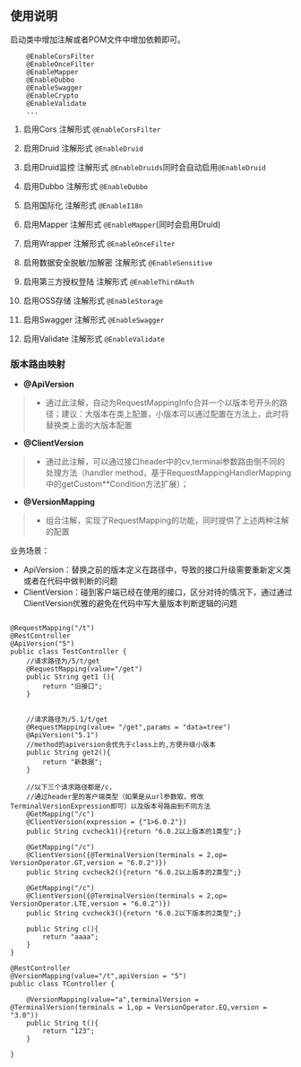 ## 使用说明

启动类中增加注解或者POM文件中增加依赖即可。
```
    @EnableCorsFilter
    @EnableOnceFilter
    @EnableMapper
    @EnableDubbo
    @EnableSwagger
    @EnableCrypto
    @EnableValidate
    ...
```
  
1. 启用Cors 注解形式 `@EnableCorsFilter` 

2. 启用Druid 注解形式 `@EnableDruid` 

3. 启用Druid监控 注解形式 `@EnableDruids`同时会自动启用`@EnableDruid` 

4. 启用Dubbo 注解形式 `@EnableDubbo` 

5. 启用国际化 注解形式 `@EnableI18n` 
     
6. 启用Mapper 注解形式 `@EnableMapper`(同时会启用Druid)

7. 启用Wrapper 注解形式 `@EnableOnceFilter` 
 
8. 启用数据安全脱敏/加解密 注解形式 `@EnableSensitive` 

8. 启用第三方授权登陆 注解形式 `@EnableThirdAuth`

9. 启用OSS存储 注解形式 `@EnableStorage` 
   
9. 启用Swagger 注解形式 `@EnableSwagger` 
      
10. 启用Validate 注解形式 `@EnableValidate` 



### 版本路由映射


- **@ApiVersion**
>* 通过此注解，自动为RequestMappingInfo合并一个以版本号开头的路径；建议：大版本在类上配置，小版本可以通过配置在方法上，此时将替换类上面的大版本配置

- **@ClientVersion**
>* 通过此注解，可以通过接口header中的cv,terminal参数路由倒不同的处理方法（handler method，基于RequestMappingHandlerMapping中的getCustom**Condition方法扩展）；

- **@VersionMapping** 
>* 组合注解，实现了RequestMapping的功能，同时提供了上述两种注解的配置


业务场景：
- ApiVersion：替换之前的版本定义在路径中，导致的接口升级需要重新定义类或者在代码中做判断的问题
- ClientVersion：碰到客户端已经在使用的接口，区分对待的情况下，通过通过ClientVersion优雅的避免在代码中写大量版本判断逻辑的问题

```

@RequestMapping("/t")
@RestController
@ApiVersion("5")
public class TestController {
    //请求路径为/5/t/get
    @RequestMapping(value="/get")
    public String get1 (){
        return "旧接口";
    }


    //请求路径为/5.1/t/get
    @RequestMapping(value= "/get",params = "data=tree")
    @ApiVersion("5.1")
    //method的apiversion会优先于class上的,方便升级小版本
    public String get2(){
        return "新数据";
    }

    //以下三个请求路径都是/c，
    //通过header里的客户端类型（如果是从url参数取，修改TerminalVersionExpression即可）以及版本号路由到不同方法
    @GetMapping("/c")
    @ClientVersion(expression = {"1>6.0.2"})
    public String cvcheck1(){return "6.0.2以上版本的1类型";}

    @GetMapping("/c")
    @ClientVersion({@TerminalVersion(terminals = 2,op= VersionOperator.GT,version = "6.0.2")})
    public String cvcheck2(){return "6.0.2以上版本的2类型";}

    @GetMapping("/c")
    @ClientVersion({@TerminalVersion(terminals = 2,op= VersionOperator.LTE,version = "6.0.2")})
    public String cvcheck3(){return "6.0.2以下版本的2类型";}

    public String c(){
        return "aaaa";
    }
}

```

```
@RestController
@VersionMapping(value="/t",apiVersion = "5")
public class TController {

    @VersionMapping(value="a",terminalVersion = @TerminalVersion(terminals = 1,op = VersionOperator.EQ,version = "3.0"))
    public String t(){
        return "123";
    }

}
```